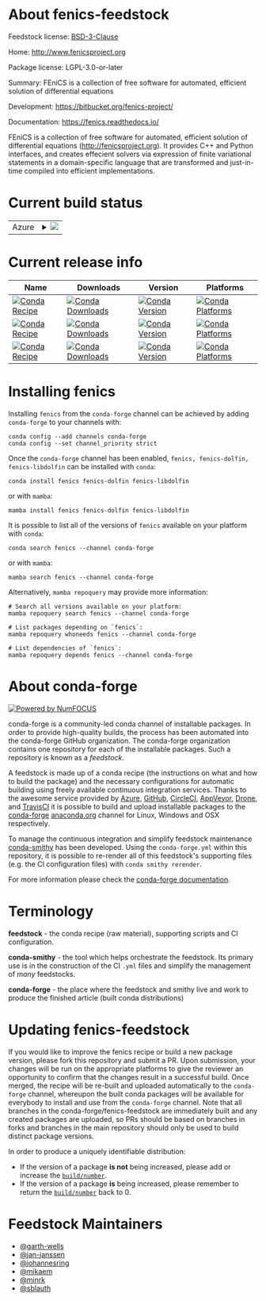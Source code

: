 About fenics-feedstock
======================

Feedstock license: [BSD-3-Clause](https://github.com/conda-forge/fenics-feedstock/blob/main/LICENSE.txt)

Home: http://www.fenicsproject.org

Package license: LGPL-3.0-or-later

Summary: FEniCS is a collection of free software for automated, efficient solution of differential equations

Development: https://bitbucket.org/fenics-project/

Documentation: https://fenics.readthedocs.io/

FEniCS is a collection of free software for automated, efficient solution of differential equations
(<http://fenicsproject.org>). It provides C++ and Python interfaces, and creates effecient solvers via
expression of finite variational statements in a domain-specific language that are transformed and
just-in-time compiled into efficient implementations.


Current build status
====================


<table>
    
  <tr>
    <td>Azure</td>
    <td>
      <details>
        <summary>
          <a href="https://dev.azure.com/conda-forge/feedstock-builds/_build/latest?definitionId=5898&branchName=main">
            <img src="https://dev.azure.com/conda-forge/feedstock-builds/_apis/build/status/fenics-feedstock?branchName=main">
          </a>
        </summary>
        <table>
          <thead><tr><th>Variant</th><th>Status</th></tr></thead>
          <tbody><tr>
              <td>linux_64_mpimpichnumpy1.22python3.10.____cpython</td>
              <td>
                <a href="https://dev.azure.com/conda-forge/feedstock-builds/_build/latest?definitionId=5898&branchName=main">
                  <img src="https://dev.azure.com/conda-forge/feedstock-builds/_apis/build/status/fenics-feedstock?branchName=main&jobName=linux&configuration=linux%20linux_64_mpimpichnumpy1.22python3.10.____cpython" alt="variant">
                </a>
              </td>
            </tr><tr>
              <td>linux_64_mpimpichnumpy1.22python3.9.____cpython</td>
              <td>
                <a href="https://dev.azure.com/conda-forge/feedstock-builds/_build/latest?definitionId=5898&branchName=main">
                  <img src="https://dev.azure.com/conda-forge/feedstock-builds/_apis/build/status/fenics-feedstock?branchName=main&jobName=linux&configuration=linux%20linux_64_mpimpichnumpy1.22python3.9.____cpython" alt="variant">
                </a>
              </td>
            </tr><tr>
              <td>linux_64_mpimpichnumpy1.23python3.11.____cpython</td>
              <td>
                <a href="https://dev.azure.com/conda-forge/feedstock-builds/_build/latest?definitionId=5898&branchName=main">
                  <img src="https://dev.azure.com/conda-forge/feedstock-builds/_apis/build/status/fenics-feedstock?branchName=main&jobName=linux&configuration=linux%20linux_64_mpimpichnumpy1.23python3.11.____cpython" alt="variant">
                </a>
              </td>
            </tr><tr>
              <td>linux_64_mpimpichnumpy1.26python3.12.____cpython</td>
              <td>
                <a href="https://dev.azure.com/conda-forge/feedstock-builds/_build/latest?definitionId=5898&branchName=main">
                  <img src="https://dev.azure.com/conda-forge/feedstock-builds/_apis/build/status/fenics-feedstock?branchName=main&jobName=linux&configuration=linux%20linux_64_mpimpichnumpy1.26python3.12.____cpython" alt="variant">
                </a>
              </td>
            </tr><tr>
              <td>linux_64_mpimpichnumpy2python3.13.____cp313</td>
              <td>
                <a href="https://dev.azure.com/conda-forge/feedstock-builds/_build/latest?definitionId=5898&branchName=main">
                  <img src="https://dev.azure.com/conda-forge/feedstock-builds/_apis/build/status/fenics-feedstock?branchName=main&jobName=linux&configuration=linux%20linux_64_mpimpichnumpy2python3.13.____cp313" alt="variant">
                </a>
              </td>
            </tr><tr>
              <td>linux_64_mpiopenmpinumpy1.22python3.10.____cpython</td>
              <td>
                <a href="https://dev.azure.com/conda-forge/feedstock-builds/_build/latest?definitionId=5898&branchName=main">
                  <img src="https://dev.azure.com/conda-forge/feedstock-builds/_apis/build/status/fenics-feedstock?branchName=main&jobName=linux&configuration=linux%20linux_64_mpiopenmpinumpy1.22python3.10.____cpython" alt="variant">
                </a>
              </td>
            </tr><tr>
              <td>linux_64_mpiopenmpinumpy1.22python3.9.____cpython</td>
              <td>
                <a href="https://dev.azure.com/conda-forge/feedstock-builds/_build/latest?definitionId=5898&branchName=main">
                  <img src="https://dev.azure.com/conda-forge/feedstock-builds/_apis/build/status/fenics-feedstock?branchName=main&jobName=linux&configuration=linux%20linux_64_mpiopenmpinumpy1.22python3.9.____cpython" alt="variant">
                </a>
              </td>
            </tr><tr>
              <td>linux_64_mpiopenmpinumpy1.23python3.11.____cpython</td>
              <td>
                <a href="https://dev.azure.com/conda-forge/feedstock-builds/_build/latest?definitionId=5898&branchName=main">
                  <img src="https://dev.azure.com/conda-forge/feedstock-builds/_apis/build/status/fenics-feedstock?branchName=main&jobName=linux&configuration=linux%20linux_64_mpiopenmpinumpy1.23python3.11.____cpython" alt="variant">
                </a>
              </td>
            </tr><tr>
              <td>linux_64_mpiopenmpinumpy1.26python3.12.____cpython</td>
              <td>
                <a href="https://dev.azure.com/conda-forge/feedstock-builds/_build/latest?definitionId=5898&branchName=main">
                  <img src="https://dev.azure.com/conda-forge/feedstock-builds/_apis/build/status/fenics-feedstock?branchName=main&jobName=linux&configuration=linux%20linux_64_mpiopenmpinumpy1.26python3.12.____cpython" alt="variant">
                </a>
              </td>
            </tr><tr>
              <td>linux_64_mpiopenmpinumpy2python3.13.____cp313</td>
              <td>
                <a href="https://dev.azure.com/conda-forge/feedstock-builds/_build/latest?definitionId=5898&branchName=main">
                  <img src="https://dev.azure.com/conda-forge/feedstock-builds/_apis/build/status/fenics-feedstock?branchName=main&jobName=linux&configuration=linux%20linux_64_mpiopenmpinumpy2python3.13.____cp313" alt="variant">
                </a>
              </td>
            </tr><tr>
              <td>linux_aarch64_mpimpichnumpy1.22python3.10.____cpython</td>
              <td>
                <a href="https://dev.azure.com/conda-forge/feedstock-builds/_build/latest?definitionId=5898&branchName=main">
                  <img src="https://dev.azure.com/conda-forge/feedstock-builds/_apis/build/status/fenics-feedstock?branchName=main&jobName=linux&configuration=linux%20linux_aarch64_mpimpichnumpy1.22python3.10.____cpython" alt="variant">
                </a>
              </td>
            </tr><tr>
              <td>linux_aarch64_mpimpichnumpy1.22python3.9.____cpython</td>
              <td>
                <a href="https://dev.azure.com/conda-forge/feedstock-builds/_build/latest?definitionId=5898&branchName=main">
                  <img src="https://dev.azure.com/conda-forge/feedstock-builds/_apis/build/status/fenics-feedstock?branchName=main&jobName=linux&configuration=linux%20linux_aarch64_mpimpichnumpy1.22python3.9.____cpython" alt="variant">
                </a>
              </td>
            </tr><tr>
              <td>linux_aarch64_mpimpichnumpy1.23python3.11.____cpython</td>
              <td>
                <a href="https://dev.azure.com/conda-forge/feedstock-builds/_build/latest?definitionId=5898&branchName=main">
                  <img src="https://dev.azure.com/conda-forge/feedstock-builds/_apis/build/status/fenics-feedstock?branchName=main&jobName=linux&configuration=linux%20linux_aarch64_mpimpichnumpy1.23python3.11.____cpython" alt="variant">
                </a>
              </td>
            </tr><tr>
              <td>linux_aarch64_mpimpichnumpy1.26python3.12.____cpython</td>
              <td>
                <a href="https://dev.azure.com/conda-forge/feedstock-builds/_build/latest?definitionId=5898&branchName=main">
                  <img src="https://dev.azure.com/conda-forge/feedstock-builds/_apis/build/status/fenics-feedstock?branchName=main&jobName=linux&configuration=linux%20linux_aarch64_mpimpichnumpy1.26python3.12.____cpython" alt="variant">
                </a>
              </td>
            </tr><tr>
              <td>linux_aarch64_mpimpichnumpy2python3.13.____cp313</td>
              <td>
                <a href="https://dev.azure.com/conda-forge/feedstock-builds/_build/latest?definitionId=5898&branchName=main">
                  <img src="https://dev.azure.com/conda-forge/feedstock-builds/_apis/build/status/fenics-feedstock?branchName=main&jobName=linux&configuration=linux%20linux_aarch64_mpimpichnumpy2python3.13.____cp313" alt="variant">
                </a>
              </td>
            </tr><tr>
              <td>linux_aarch64_mpiopenmpinumpy1.22python3.10.____cpython</td>
              <td>
                <a href="https://dev.azure.com/conda-forge/feedstock-builds/_build/latest?definitionId=5898&branchName=main">
                  <img src="https://dev.azure.com/conda-forge/feedstock-builds/_apis/build/status/fenics-feedstock?branchName=main&jobName=linux&configuration=linux%20linux_aarch64_mpiopenmpinumpy1.22python3.10.____cpython" alt="variant">
                </a>
              </td>
            </tr><tr>
              <td>linux_aarch64_mpiopenmpinumpy1.22python3.9.____cpython</td>
              <td>
                <a href="https://dev.azure.com/conda-forge/feedstock-builds/_build/latest?definitionId=5898&branchName=main">
                  <img src="https://dev.azure.com/conda-forge/feedstock-builds/_apis/build/status/fenics-feedstock?branchName=main&jobName=linux&configuration=linux%20linux_aarch64_mpiopenmpinumpy1.22python3.9.____cpython" alt="variant">
                </a>
              </td>
            </tr><tr>
              <td>linux_aarch64_mpiopenmpinumpy1.23python3.11.____cpython</td>
              <td>
                <a href="https://dev.azure.com/conda-forge/feedstock-builds/_build/latest?definitionId=5898&branchName=main">
                  <img src="https://dev.azure.com/conda-forge/feedstock-builds/_apis/build/status/fenics-feedstock?branchName=main&jobName=linux&configuration=linux%20linux_aarch64_mpiopenmpinumpy1.23python3.11.____cpython" alt="variant">
                </a>
              </td>
            </tr><tr>
              <td>linux_aarch64_mpiopenmpinumpy1.26python3.12.____cpython</td>
              <td>
                <a href="https://dev.azure.com/conda-forge/feedstock-builds/_build/latest?definitionId=5898&branchName=main">
                  <img src="https://dev.azure.com/conda-forge/feedstock-builds/_apis/build/status/fenics-feedstock?branchName=main&jobName=linux&configuration=linux%20linux_aarch64_mpiopenmpinumpy1.26python3.12.____cpython" alt="variant">
                </a>
              </td>
            </tr><tr>
              <td>linux_aarch64_mpiopenmpinumpy2python3.13.____cp313</td>
              <td>
                <a href="https://dev.azure.com/conda-forge/feedstock-builds/_build/latest?definitionId=5898&branchName=main">
                  <img src="https://dev.azure.com/conda-forge/feedstock-builds/_apis/build/status/fenics-feedstock?branchName=main&jobName=linux&configuration=linux%20linux_aarch64_mpiopenmpinumpy2python3.13.____cp313" alt="variant">
                </a>
              </td>
            </tr><tr>
              <td>linux_ppc64le_mpimpichnumpy1.22python3.10.____cpython</td>
              <td>
                <a href="https://dev.azure.com/conda-forge/feedstock-builds/_build/latest?definitionId=5898&branchName=main">
                  <img src="https://dev.azure.com/conda-forge/feedstock-builds/_apis/build/status/fenics-feedstock?branchName=main&jobName=linux&configuration=linux%20linux_ppc64le_mpimpichnumpy1.22python3.10.____cpython" alt="variant">
                </a>
              </td>
            </tr><tr>
              <td>linux_ppc64le_mpimpichnumpy1.22python3.9.____cpython</td>
              <td>
                <a href="https://dev.azure.com/conda-forge/feedstock-builds/_build/latest?definitionId=5898&branchName=main">
                  <img src="https://dev.azure.com/conda-forge/feedstock-builds/_apis/build/status/fenics-feedstock?branchName=main&jobName=linux&configuration=linux%20linux_ppc64le_mpimpichnumpy1.22python3.9.____cpython" alt="variant">
                </a>
              </td>
            </tr><tr>
              <td>linux_ppc64le_mpimpichnumpy1.23python3.11.____cpython</td>
              <td>
                <a href="https://dev.azure.com/conda-forge/feedstock-builds/_build/latest?definitionId=5898&branchName=main">
                  <img src="https://dev.azure.com/conda-forge/feedstock-builds/_apis/build/status/fenics-feedstock?branchName=main&jobName=linux&configuration=linux%20linux_ppc64le_mpimpichnumpy1.23python3.11.____cpython" alt="variant">
                </a>
              </td>
            </tr><tr>
              <td>linux_ppc64le_mpimpichnumpy1.26python3.12.____cpython</td>
              <td>
                <a href="https://dev.azure.com/conda-forge/feedstock-builds/_build/latest?definitionId=5898&branchName=main">
                  <img src="https://dev.azure.com/conda-forge/feedstock-builds/_apis/build/status/fenics-feedstock?branchName=main&jobName=linux&configuration=linux%20linux_ppc64le_mpimpichnumpy1.26python3.12.____cpython" alt="variant">
                </a>
              </td>
            </tr><tr>
              <td>linux_ppc64le_mpimpichnumpy2python3.13.____cp313</td>
              <td>
                <a href="https://dev.azure.com/conda-forge/feedstock-builds/_build/latest?definitionId=5898&branchName=main">
                  <img src="https://dev.azure.com/conda-forge/feedstock-builds/_apis/build/status/fenics-feedstock?branchName=main&jobName=linux&configuration=linux%20linux_ppc64le_mpimpichnumpy2python3.13.____cp313" alt="variant">
                </a>
              </td>
            </tr><tr>
              <td>linux_ppc64le_mpiopenmpinumpy1.22python3.10.____cpython</td>
              <td>
                <a href="https://dev.azure.com/conda-forge/feedstock-builds/_build/latest?definitionId=5898&branchName=main">
                  <img src="https://dev.azure.com/conda-forge/feedstock-builds/_apis/build/status/fenics-feedstock?branchName=main&jobName=linux&configuration=linux%20linux_ppc64le_mpiopenmpinumpy1.22python3.10.____cpython" alt="variant">
                </a>
              </td>
            </tr><tr>
              <td>linux_ppc64le_mpiopenmpinumpy1.22python3.9.____cpython</td>
              <td>
                <a href="https://dev.azure.com/conda-forge/feedstock-builds/_build/latest?definitionId=5898&branchName=main">
                  <img src="https://dev.azure.com/conda-forge/feedstock-builds/_apis/build/status/fenics-feedstock?branchName=main&jobName=linux&configuration=linux%20linux_ppc64le_mpiopenmpinumpy1.22python3.9.____cpython" alt="variant">
                </a>
              </td>
            </tr><tr>
              <td>linux_ppc64le_mpiopenmpinumpy1.23python3.11.____cpython</td>
              <td>
                <a href="https://dev.azure.com/conda-forge/feedstock-builds/_build/latest?definitionId=5898&branchName=main">
                  <img src="https://dev.azure.com/conda-forge/feedstock-builds/_apis/build/status/fenics-feedstock?branchName=main&jobName=linux&configuration=linux%20linux_ppc64le_mpiopenmpinumpy1.23python3.11.____cpython" alt="variant">
                </a>
              </td>
            </tr><tr>
              <td>linux_ppc64le_mpiopenmpinumpy1.26python3.12.____cpython</td>
              <td>
                <a href="https://dev.azure.com/conda-forge/feedstock-builds/_build/latest?definitionId=5898&branchName=main">
                  <img src="https://dev.azure.com/conda-forge/feedstock-builds/_apis/build/status/fenics-feedstock?branchName=main&jobName=linux&configuration=linux%20linux_ppc64le_mpiopenmpinumpy1.26python3.12.____cpython" alt="variant">
                </a>
              </td>
            </tr><tr>
              <td>linux_ppc64le_mpiopenmpinumpy2python3.13.____cp313</td>
              <td>
                <a href="https://dev.azure.com/conda-forge/feedstock-builds/_build/latest?definitionId=5898&branchName=main">
                  <img src="https://dev.azure.com/conda-forge/feedstock-builds/_apis/build/status/fenics-feedstock?branchName=main&jobName=linux&configuration=linux%20linux_ppc64le_mpiopenmpinumpy2python3.13.____cp313" alt="variant">
                </a>
              </td>
            </tr><tr>
              <td>osx_64_numpy1.22python3.10.____cpython</td>
              <td>
                <a href="https://dev.azure.com/conda-forge/feedstock-builds/_build/latest?definitionId=5898&branchName=main">
                  <img src="https://dev.azure.com/conda-forge/feedstock-builds/_apis/build/status/fenics-feedstock?branchName=main&jobName=osx&configuration=osx%20osx_64_numpy1.22python3.10.____cpython" alt="variant">
                </a>
              </td>
            </tr><tr>
              <td>osx_64_numpy1.22python3.9.____cpython</td>
              <td>
                <a href="https://dev.azure.com/conda-forge/feedstock-builds/_build/latest?definitionId=5898&branchName=main">
                  <img src="https://dev.azure.com/conda-forge/feedstock-builds/_apis/build/status/fenics-feedstock?branchName=main&jobName=osx&configuration=osx%20osx_64_numpy1.22python3.9.____cpython" alt="variant">
                </a>
              </td>
            </tr><tr>
              <td>osx_64_numpy1.23python3.11.____cpython</td>
              <td>
                <a href="https://dev.azure.com/conda-forge/feedstock-builds/_build/latest?definitionId=5898&branchName=main">
                  <img src="https://dev.azure.com/conda-forge/feedstock-builds/_apis/build/status/fenics-feedstock?branchName=main&jobName=osx&configuration=osx%20osx_64_numpy1.23python3.11.____cpython" alt="variant">
                </a>
              </td>
            </tr><tr>
              <td>osx_64_numpy1.26python3.12.____cpython</td>
              <td>
                <a href="https://dev.azure.com/conda-forge/feedstock-builds/_build/latest?definitionId=5898&branchName=main">
                  <img src="https://dev.azure.com/conda-forge/feedstock-builds/_apis/build/status/fenics-feedstock?branchName=main&jobName=osx&configuration=osx%20osx_64_numpy1.26python3.12.____cpython" alt="variant">
                </a>
              </td>
            </tr><tr>
              <td>osx_64_numpy2python3.13.____cp313</td>
              <td>
                <a href="https://dev.azure.com/conda-forge/feedstock-builds/_build/latest?definitionId=5898&branchName=main">
                  <img src="https://dev.azure.com/conda-forge/feedstock-builds/_apis/build/status/fenics-feedstock?branchName=main&jobName=osx&configuration=osx%20osx_64_numpy2python3.13.____cp313" alt="variant">
                </a>
              </td>
            </tr><tr>
              <td>osx_arm64_numpy1.22python3.10.____cpython</td>
              <td>
                <a href="https://dev.azure.com/conda-forge/feedstock-builds/_build/latest?definitionId=5898&branchName=main">
                  <img src="https://dev.azure.com/conda-forge/feedstock-builds/_apis/build/status/fenics-feedstock?branchName=main&jobName=osx&configuration=osx%20osx_arm64_numpy1.22python3.10.____cpython" alt="variant">
                </a>
              </td>
            </tr><tr>
              <td>osx_arm64_numpy1.22python3.9.____cpython</td>
              <td>
                <a href="https://dev.azure.com/conda-forge/feedstock-builds/_build/latest?definitionId=5898&branchName=main">
                  <img src="https://dev.azure.com/conda-forge/feedstock-builds/_apis/build/status/fenics-feedstock?branchName=main&jobName=osx&configuration=osx%20osx_arm64_numpy1.22python3.9.____cpython" alt="variant">
                </a>
              </td>
            </tr><tr>
              <td>osx_arm64_numpy1.23python3.11.____cpython</td>
              <td>
                <a href="https://dev.azure.com/conda-forge/feedstock-builds/_build/latest?definitionId=5898&branchName=main">
                  <img src="https://dev.azure.com/conda-forge/feedstock-builds/_apis/build/status/fenics-feedstock?branchName=main&jobName=osx&configuration=osx%20osx_arm64_numpy1.23python3.11.____cpython" alt="variant">
                </a>
              </td>
            </tr><tr>
              <td>osx_arm64_numpy1.26python3.12.____cpython</td>
              <td>
                <a href="https://dev.azure.com/conda-forge/feedstock-builds/_build/latest?definitionId=5898&branchName=main">
                  <img src="https://dev.azure.com/conda-forge/feedstock-builds/_apis/build/status/fenics-feedstock?branchName=main&jobName=osx&configuration=osx%20osx_arm64_numpy1.26python3.12.____cpython" alt="variant">
                </a>
              </td>
            </tr><tr>
              <td>osx_arm64_numpy2python3.13.____cp313</td>
              <td>
                <a href="https://dev.azure.com/conda-forge/feedstock-builds/_build/latest?definitionId=5898&branchName=main">
                  <img src="https://dev.azure.com/conda-forge/feedstock-builds/_apis/build/status/fenics-feedstock?branchName=main&jobName=osx&configuration=osx%20osx_arm64_numpy2python3.13.____cp313" alt="variant">
                </a>
              </td>
            </tr>
          </tbody>
        </table>
      </details>
    </td>
  </tr>
</table>

Current release info
====================

| Name | Downloads | Version | Platforms |
| --- | --- | --- | --- |
| [![Conda Recipe](https://img.shields.io/badge/recipe-fenics-green.svg)](https://anaconda.org/conda-forge/fenics) | [![Conda Downloads](https://img.shields.io/conda/dn/conda-forge/fenics.svg)](https://anaconda.org/conda-forge/fenics) | [![Conda Version](https://img.shields.io/conda/vn/conda-forge/fenics.svg)](https://anaconda.org/conda-forge/fenics) | [![Conda Platforms](https://img.shields.io/conda/pn/conda-forge/fenics.svg)](https://anaconda.org/conda-forge/fenics) |
| [![Conda Recipe](https://img.shields.io/badge/recipe-fenics--dolfin-green.svg)](https://anaconda.org/conda-forge/fenics-dolfin) | [![Conda Downloads](https://img.shields.io/conda/dn/conda-forge/fenics-dolfin.svg)](https://anaconda.org/conda-forge/fenics-dolfin) | [![Conda Version](https://img.shields.io/conda/vn/conda-forge/fenics-dolfin.svg)](https://anaconda.org/conda-forge/fenics-dolfin) | [![Conda Platforms](https://img.shields.io/conda/pn/conda-forge/fenics-dolfin.svg)](https://anaconda.org/conda-forge/fenics-dolfin) |
| [![Conda Recipe](https://img.shields.io/badge/recipe-fenics--libdolfin-green.svg)](https://anaconda.org/conda-forge/fenics-libdolfin) | [![Conda Downloads](https://img.shields.io/conda/dn/conda-forge/fenics-libdolfin.svg)](https://anaconda.org/conda-forge/fenics-libdolfin) | [![Conda Version](https://img.shields.io/conda/vn/conda-forge/fenics-libdolfin.svg)](https://anaconda.org/conda-forge/fenics-libdolfin) | [![Conda Platforms](https://img.shields.io/conda/pn/conda-forge/fenics-libdolfin.svg)](https://anaconda.org/conda-forge/fenics-libdolfin) |

Installing fenics
=================

Installing `fenics` from the `conda-forge` channel can be achieved by adding `conda-forge` to your channels with:

```
conda config --add channels conda-forge
conda config --set channel_priority strict
```

Once the `conda-forge` channel has been enabled, `fenics, fenics-dolfin, fenics-libdolfin` can be installed with `conda`:

```
conda install fenics fenics-dolfin fenics-libdolfin
```

or with `mamba`:

```
mamba install fenics fenics-dolfin fenics-libdolfin
```

It is possible to list all of the versions of `fenics` available on your platform with `conda`:

```
conda search fenics --channel conda-forge
```

or with `mamba`:

```
mamba search fenics --channel conda-forge
```

Alternatively, `mamba repoquery` may provide more information:

```
# Search all versions available on your platform:
mamba repoquery search fenics --channel conda-forge

# List packages depending on `fenics`:
mamba repoquery whoneeds fenics --channel conda-forge

# List dependencies of `fenics`:
mamba repoquery depends fenics --channel conda-forge
```


About conda-forge
=================

[![Powered by
NumFOCUS](https://img.shields.io/badge/powered%20by-NumFOCUS-orange.svg?style=flat&colorA=E1523D&colorB=007D8A)](https://numfocus.org)

conda-forge is a community-led conda channel of installable packages.
In order to provide high-quality builds, the process has been automated into the
conda-forge GitHub organization. The conda-forge organization contains one repository
for each of the installable packages. Such a repository is known as a *feedstock*.

A feedstock is made up of a conda recipe (the instructions on what and how to build
the package) and the necessary configurations for automatic building using freely
available continuous integration services. Thanks to the awesome service provided by
[Azure](https://azure.microsoft.com/en-us/services/devops/), [GitHub](https://github.com/),
[CircleCI](https://circleci.com/), [AppVeyor](https://www.appveyor.com/),
[Drone](https://cloud.drone.io/welcome), and [TravisCI](https://travis-ci.com/)
it is possible to build and upload installable packages to the
[conda-forge](https://anaconda.org/conda-forge) [anaconda.org](https://anaconda.org/)
channel for Linux, Windows and OSX respectively.

To manage the continuous integration and simplify feedstock maintenance
[conda-smithy](https://github.com/conda-forge/conda-smithy) has been developed.
Using the ``conda-forge.yml`` within this repository, it is possible to re-render all of
this feedstock's supporting files (e.g. the CI configuration files) with ``conda smithy rerender``.

For more information please check the [conda-forge documentation](https://conda-forge.org/docs/).

Terminology
===========

**feedstock** - the conda recipe (raw material), supporting scripts and CI configuration.

**conda-smithy** - the tool which helps orchestrate the feedstock.
                   Its primary use is in the construction of the CI ``.yml`` files
                   and simplify the management of *many* feedstocks.

**conda-forge** - the place where the feedstock and smithy live and work to
                  produce the finished article (built conda distributions)


Updating fenics-feedstock
=========================

If you would like to improve the fenics recipe or build a new
package version, please fork this repository and submit a PR. Upon submission,
your changes will be run on the appropriate platforms to give the reviewer an
opportunity to confirm that the changes result in a successful build. Once
merged, the recipe will be re-built and uploaded automatically to the
`conda-forge` channel, whereupon the built conda packages will be available for
everybody to install and use from the `conda-forge` channel.
Note that all branches in the conda-forge/fenics-feedstock are
immediately built and any created packages are uploaded, so PRs should be based
on branches in forks and branches in the main repository should only be used to
build distinct package versions.

In order to produce a uniquely identifiable distribution:
 * If the version of a package **is not** being increased, please add or increase
   the [``build/number``](https://docs.conda.io/projects/conda-build/en/latest/resources/define-metadata.html#build-number-and-string).
 * If the version of a package **is** being increased, please remember to return
   the [``build/number``](https://docs.conda.io/projects/conda-build/en/latest/resources/define-metadata.html#build-number-and-string)
   back to 0.

Feedstock Maintainers
=====================

* [@garth-wells](https://github.com/garth-wells/)
* [@jan-janssen](https://github.com/jan-janssen/)
* [@johannesring](https://github.com/johannesring/)
* [@mikaem](https://github.com/mikaem/)
* [@minrk](https://github.com/minrk/)
* [@sblauth](https://github.com/sblauth/)

